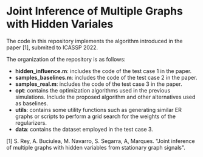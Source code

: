 # Joint Inference of Multiple Graphs with Hidden Variales

The code in this repository implements the algorithm introduced in the paper [1], submited to ICASSP 2022.

The organization of the repository is as follows:
- **hidden_influence.m**: includes the code of the test case 1 in the paper.
- **samples_baselines.m**: includes the code of the test case 2 in the paper.
- **samples_real.m**: includes the code of the test case 3 in the paper.
- **opt**: contains the optimization algorithms used in the previous simulations. Include the proposed algorithm and other alternatives used as baselines.
- **utils**: contains some utility functions such as generating similar ER graphs or scripts to perform a grid search for the weights of the regularizers.
- **data**: contains the dataset employed in the test case 3.

[1] S. Rey, A. Buciulea, M. Navarro, S. Segarra, A, Marques. "Joint inference of multiple graphs with hidden variables from stationary graph signals".
